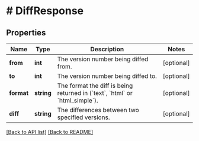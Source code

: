 # # DiffResponse

## Properties

Name | Type | Description | Notes
------------ | ------------- | ------------- | -------------
**from** | **int** | The version number being diffed from. | [optional]
**to** | **int** | The version number being diffed to. | [optional]
**format** | **string** | The format the diff is being returned in (&#x60;text&#x60;, &#x60;html&#x60; or &#x60;html_simple&#x60;). | [optional]
**diff** | **string** | The differences between two specified versions. | [optional]

[[Back to API list]](../../README.md#endpoints) [[Back to README]](../../README.md)
